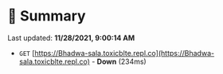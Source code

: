 # 📖 Summary
Last updated: **11/28/2021, 9:00:14 AM**

- `GET` [https://Bhadwa-sala.toxicblte.repl.co](https://Bhadwa-sala.toxicblte.repl.co) - **Down** (234ms)
